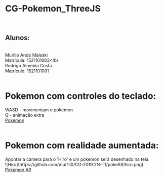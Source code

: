# CG-Pokemon_ThreeJS
<br><h2>Alunos:</h2></br>
Murillo Andé Maleski</br>
Matrícula: 1521101003</br</br>
Rodrigo Almeida Costa</br>
Matrículo: 1521101001</br></br>

<h1> Pokemon com controles do teclado:</h1>
WASD - movimentam o pokemon</br>
Q - animação extra</br>
<a href='./poke/index.html'>Pokemon</a></br></br>


<h1> Pokemon com realidade aumentada:</h1>
Apontar a camera para o 'Hiro' e um pokemon será desenhado na tela.</br>
![Hiro](https://github.com/mur1ll0/CG-2019.2N-T1/pokeAR/hiro.png)</br>
<a href='./pokeAR/index.html'>Pokemon AR</a></br>
